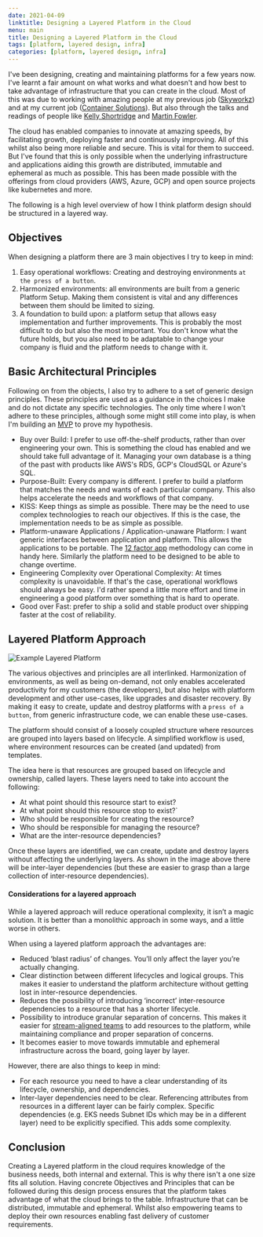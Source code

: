 ```yaml
---
date: 2021-04-09
linktitle: Designing a Layered Platform in the Cloud
menu: main
title: Designing a Layered Platform in the Cloud
tags: [platform, layered design, infra]
categories: [platform, layered design, infra]
---
```


I've been designing, creating and maintaining platforms for a few years now. I've learnt a fair amount on what works and what doesn't and how best to take advantage of infrastructure that you can create in the cloud. Most of this was due to working with amazing people at my previous job ([Skyworkz](https://skyworkz.nl)) and at my current job ([Container Solutions](https://www.container-solutions.com)). But also through the talks and readings of people like [Kelly Shortridge](https://www.kellyshortridge.com/) and [Martin Fowler](https://martinfowler.com/).

The cloud has enabled companies to innovate at amazing speeds, by facilitating growth, deploying faster and continuously improving. All of this whilst also being more reliable and secure. This is vital for them to succeed. But I've found that this is only possible when the underlying infrastructure and applications aiding this growth are distributed, immutable and ephemeral as much as possible. This has been made possible with the offerings from cloud providers (AWS, Azure, GCP) and open source projects like kubernetes and more.

The following is a high level overview of how I think platform design should be structured in a layered way.

## Objectives

When designing a platform there are 3 main objectives I try to keep in mind:

1. Easy operational workflows: Creating and destroying environments `at the press of a button`.
2. Harmonized environments: all environments are built from a generic Platform Setup. Making them consistent is vital and any differences between them should be limited to sizing.
3. A foundation to build upon: a platform setup that allows easy implementation and further improvements. This is probably the most difficult to do but also the most important. You don't know what the future holds, but you also need to be adaptable to change your company is fluid and the platform needs to change with it.

## Basic Architectural Principles

Following on from the objects, I also try to adhere to a set of generic design principles. These principles are used as a guidance in the choices I make and do not dictate any specific technologies. The only time where I won't adhere to these principles, although some might still come into play, is when I'm building an [MVP](https://en.wikipedia.org/wiki/Minimum_viable_product) to prove my hypothesis.

- Buy over Build: I prefer to use off-the-shelf products, rather than over engineering your own. This is something the cloud has enabled and we should take full advantage of it. Managing your own database is a thing of the past with products like AWS's RDS, GCP's CloudSQL or Azure's SQL.
- Purpose-Built: Every company is different. I prefer to build a platform that matches the needs and wants of each particular company. This also helps accelerate the needs and workflows of that company.
- KISS: Keep things as simple as possible. There may be the need to use complex technologies to reach our objectives. If this is the case, the implementation needs to be as simple as possible.
- Platform-unaware Applications / Application-unaware Platform: I want generic interfaces between application and platform. This allows the applications to be portable. The [12 factor app](https://12factor.net/) methodology can come in handy here. Similarly the platform need to be designed to be able to change overtime.
- Engineering Complexity over Operational Complexity: At times complexity is unavoidable. If that's the case, operational workflows should always be easy. I'd rather spend a little more effort and time in engineering a good platform over something that is hard to operate.
- Good over Fast: prefer to ship a solid and stable product over shipping faster at the cost of reliability. 

## Layered Platform Approach

![Example Layered Platform](/Layerd_Platform.png#c)

The various objectives and principles are all interlinked. Harmonization of environments, as well as being on-demand, not only enables accelerated productivity for my customers (the developers), but also helps with platform development and other use-cases, like upgrades and disaster recovery. By making it easy to create, update and destroy platforms with a `press of a button`, from generic infrastructure code, we can enable these use-cases.

The platform should consist of a loosely coupled structure where resources are grouped into layers based on lifecycle. A simplified workflow is used, where environment resources can be created (and updated) from templates.

The idea here is that resources are grouped based on lifecycle and ownership, called layers. These layers need to take into account the following:

- At what point should this resource start to exist?
- At what point should this resource stop to exist?`
- Who should be responsible for creating the resource?
- Who should be responsible for managing the resource?
- What are the inter-resource dependencies?

Once these layers are identified, we can create, update and destroy layers without affecting the underlying layers. As shown in the image above there will be inter-layer dependencies (but these are easier to grasp than a large collection of inter-resource dependencies).

#### Considerations for a layered approach

While a layered approach will reduce operational complexity, it isn’t a magic solution. It is better than a monolithic approach in some ways, and a little worse in others.

When using a layered platform approach the advantages are:

- Reduced ‘blast radius’ of changes. You’ll only affect the layer you’re actually changing.
- Clear distinction between different lifecycles and logical groups. This makes it easier to understand the platform architecture without getting lost in inter-resource dependencies.
- Reduces the possibility of introducing ‘incorrect’ inter-resource dependencies to a resource that has a shorter lifecycle.
- Possibility to introduce granular separation of concerns. This makes it easier for [stream-aligned teams](https://teamtopologies.com/key-concepts) to add resources to the platform, while maintaining compliance and proper separation of concerns.
- It becomes easier to move towards immutable and ephemeral infrastructure across the board, going layer by layer.

However, there are also things to keep in mind:

- For each resource you need to have a clear understanding of its lifecycle, ownership, and dependencies.
- Inter-layer dependencies need to be clear. Referencing attributes from resources in a different layer can be fairly complex. Specific dependencies (e.g. EKS needs Subnet IDs which may be in a different layer) need to be explicitly specified. This adds some complexity.

## Conclusion

Creating a Layered platform in the cloud requires knowledge of the business needs, both internal and external. This is why there isn't a one size fits all solution. Having concrete Objectives and Principles that can be followed during this design process ensures that the platform takes advantage of what the cloud brings to the table. Infrastructure that can be distributed, immutable and ephemeral. Whilst also empowering teams to deploy their own resources enabling fast delivery of customer requirements.
